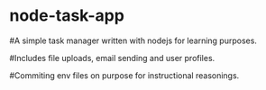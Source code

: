 # node-task-app

#A simple task manager written with nodejs for learning purposes.

#Includes file uploads, email sending and user profiles.

#Commiting env files on purpose for instructional reasonings.
